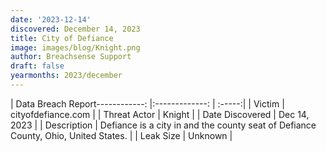 ```yaml
---
date: '2023-12-14'
discovered: December 14, 2023
title: City of Defiance
image: images/blog/Knight.png
author: Breachsense Support
draft: false
yearmonths: 2023/december
---
```


| Data Breach Report------------:     |:-------------:    | :-----:|
| Victim      | cityofdefiance.com      | 
| Threat Actor      | Knight      | 
| Date Discovered      | Dec 14, 2023      | 
| Description      | Defiance is a city in and the county seat of Defiance County, Ohio, United States.      | 
| Leak Size      | Unknown      | 

